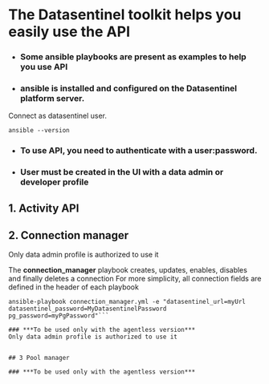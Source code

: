 # The Datasentinel toolkit helps you easily use the API

- ### Some ansible playbooks are present as examples to help you use API
- ### ansible is installed and configured on the Datasentinel platform server.
Connect as datasentinel user.

```
ansible --version
```

- ### To use API, you need to authenticate with a user:password.
- ### User must be created in the UI with a **data admin** or **developer** profile

## 1. Activity API

## 2. Connection manager 
Only data admin profile is authorized to use it

The **connection_manager** playbook creates, updates, enables, disables and finally deletes a connection
For more simplicity, all connection fields are defined in the header of each playbook

```
ansible-playbook connection_manager.yml -e "datasentinel_url=myUrl datasentinel_password=MyDatasentinelPassword pg_password=myPgPassword"```

### ***To be used only with the agentless version***
Only data admin profile is authorized to use it


```

```
## 3 Pool manager

### ***To be used only with the agentless version***




